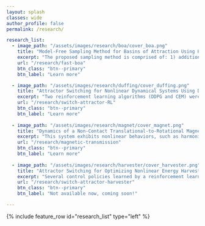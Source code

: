 ```yaml
---
layout: splash
classes: wide
author_profile: false
permalink: /research/

research_list:
  - image_path: "/assets/images/research/boa/cover_boa.png"
    title: "Model-Free Sampling Method for Basins of Attraction Using Hybird Active Learning"
    excerpt: "The proposed sampling method is comprised of: 1) additional sampling on trajectories, 2) margin-based active learning, and 3) density-based sampling."
    url: "/research/fast-boa"
    btn_class: "btn--primary"
    btn_label: "Learn more"

  - image_path: "/assets/images/research/duffing/cover_duffing.png"
    title: "Attractor Switching for Nonlinear Dynamical Systems Using Deep Reinforcement Learning"
    excerpt: "Two reinforcement learning algorithms (DDPG and CEM) were implemented to realize switching between coexisting attractors in nonlinear dynamical systems."
    url: "/research/switch-attractor-RL"
    btn_class: "btn--primary"
    btn_label: "Learn more"
    
  - image_path: "/assets/images/research/magnet/cover_magnet.png"
    title: "Dynamics of a Non-Contact Translational-to-Rotational Magnetic Transmission"
    excerpt: "This system exhibits nonlinear behaviors, such as harmonic, sub-harmonic, and chaotic responses, when the external excitation is sinusoidal."
    url: "/research/magnetic-transmission"
    btn_class: "btn--primary"
    btn_label: "Learn more"
    
  - image_path: "/assets/images/research/harvester/cover_harvester.png"
    title: "Attractor Switching for Optimizing Nonlinear Energy Harvesting"
    excerpt: "Several control policies learned by a reinforcement learning method (DDPG) realizes nonlinear energy harvesters' operating on desired attractors."
    url: "/research/switch-attractor-harvester"
    btn_class: "btn--primary"
    btn_label: "Not available now, coming soon!"    

---
```




{% include feature_row id="research_list" type="left" %}
